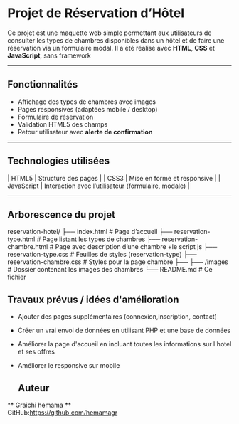 #  Projet de Réservation d’Hôtel

Ce projet est une maquette web simple permettant aux utilisateurs de consulter les types de chambres disponibles dans un hôtel et de faire une réservation via un formulaire modal. Il a été réalisé avec **HTML**, **CSS** et **JavaScript**, sans framework

---

##  Fonctionnalités

- Affichage des types de chambres avec images
- Pages responsives (adaptées mobile / desktop)
- Formulaire de réservation
- Validation HTML5 des champs
- Retour utilisateur avec **alerte de confirmation**

---

##  Technologies utilisées

| HTML5         | Structure des pages           |
| CSS3          | Mise en forme et responsive   |
| JavaScript    | Interaction avec l’utilisateur (formulaire, modale) |

---


##  Arborescence du projet


reservation-hotel/
├── index.html                  # Page d’accueil 
├── reservation-type.html       # Page listant les types de chambres
├── reservation-chambre.html    # Page avec description d’une chambre +le script js
├── reservation-type.css                   # Feuilles de styles (reservation-type)
├── reservation-chambre.css     # Styles pour la page chambre
├── 
├── /images                     # Dossier contenant les images des chambres
└── README.md                   # Ce fichier


## Travaux prévus / idées d'amélioration
- Ajouter des pages supplémentaires (connexion,inscription, contact)
- Créer un vrai envoi de données en utilisant PHP et une base de données
- Améliorer la page d'accueil en incluant toutes les informations sur l'hotel et ses offres 
- Améliorer le responsive sur mobile

  ##  Auteur
** Graichi hemama **  
 GitHub:https://github.com/hemamagr
